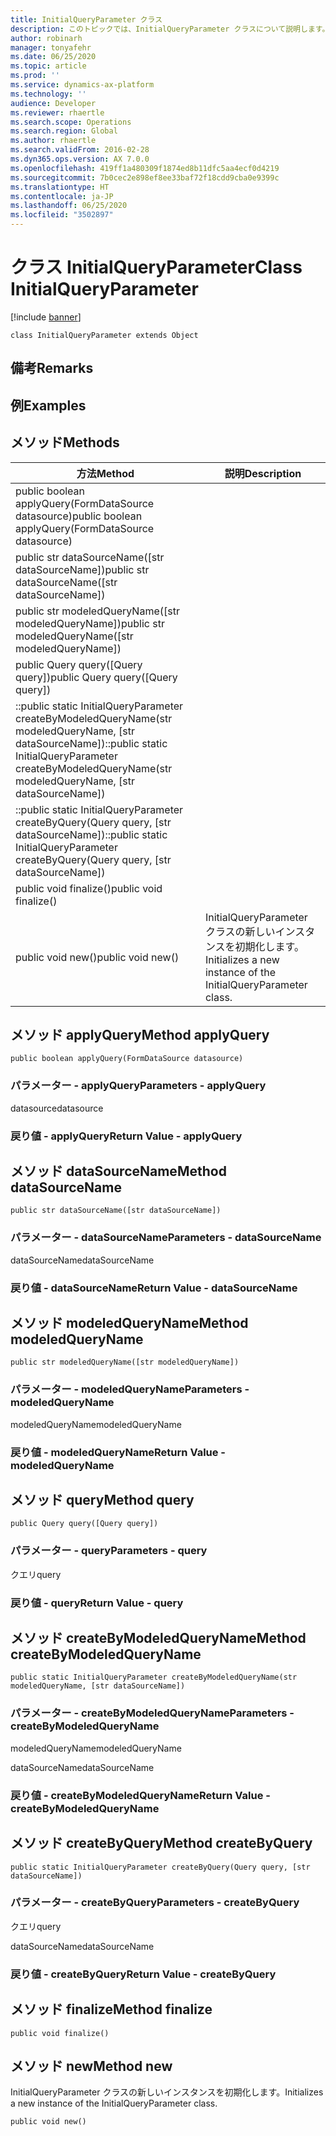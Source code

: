 ```yaml
---
title: InitialQueryParameter クラス
description: このトピックでは、InitialQueryParameter クラスについて説明します。
author: robinarh
manager: tonyafehr
ms.date: 06/25/2020
ms.topic: article
ms.prod: ''
ms.service: dynamics-ax-platform
ms.technology: ''
audience: Developer
ms.reviewer: rhaertle
ms.search.scope: Operations
ms.search.region: Global
ms.author: rhaertle
ms.search.validFrom: 2016-02-28
ms.dyn365.ops.version: AX 7.0.0
ms.openlocfilehash: 419ff1a480309f1874ed8b11dfc5aa4ecf0d4219
ms.sourcegitcommit: 7b0cec2e898ef8ee33baf72f18cdd9cba0e9399c
ms.translationtype: HT
ms.contentlocale: ja-JP
ms.lasthandoff: 06/25/2020
ms.locfileid: "3502897"
---
```

# <a name="class-initialqueryparameter"></a><span data-ttu-id="01449-103">クラス InitialQueryParameter</span><span class="sxs-lookup"><span data-stu-id="01449-103">Class InitialQueryParameter</span></span>

[!include [banner](../../includes/banner.md)]

```xpp
class InitialQueryParameter extends Object
```

## <a name="remarks"></a><span data-ttu-id="01449-104">備考</span><span class="sxs-lookup"><span data-stu-id="01449-104">Remarks</span></span>

## <a name="examples"></a><span data-ttu-id="01449-105">例</span><span class="sxs-lookup"><span data-stu-id="01449-105">Examples</span></span>

## <a name="methods"></a><span data-ttu-id="01449-106">メソッド</span><span class="sxs-lookup"><span data-stu-id="01449-106">Methods</span></span>

| <span data-ttu-id="01449-107">方法</span><span class="sxs-lookup"><span data-stu-id="01449-107">Method</span></span>                                                                                                       | <span data-ttu-id="01449-108">説明</span><span class="sxs-lookup"><span data-stu-id="01449-108">Description</span></span>                                                    |
|--------------------------------------------------------------------------------------------------------------|----------------------------------------------------------------|
| <span data-ttu-id="01449-109">public boolean applyQuery(FormDataSource datasource)</span><span class="sxs-lookup"><span data-stu-id="01449-109">public boolean applyQuery(FormDataSource datasource)</span></span>                                                         |                                                                |
| <span data-ttu-id="01449-110">public str dataSourceName(\[str dataSourceName\])</span><span class="sxs-lookup"><span data-stu-id="01449-110">public str dataSourceName(\[str dataSourceName\])</span></span>                                                            |                                                                |
| <span data-ttu-id="01449-111">public str modeledQueryName(\[str modeledQueryName\])</span><span class="sxs-lookup"><span data-stu-id="01449-111">public str modeledQueryName(\[str modeledQueryName\])</span></span>                                                        |                                                                |
| <span data-ttu-id="01449-112">public Query query(\[Query query\])</span><span class="sxs-lookup"><span data-stu-id="01449-112">public Query query(\[Query query\])</span></span>                                                                          |                                                                |
| <span data-ttu-id="01449-113">::public static InitialQueryParameter createByModeledQueryName(str modeledQueryName, \[str dataSourceName\])</span><span class="sxs-lookup"><span data-stu-id="01449-113">::public static InitialQueryParameter createByModeledQueryName(str modeledQueryName, \[str dataSourceName\])</span></span> |                                                                |
| <span data-ttu-id="01449-114">::public static InitialQueryParameter createByQuery(Query query, \[str dataSourceName\])</span><span class="sxs-lookup"><span data-stu-id="01449-114">::public static InitialQueryParameter createByQuery(Query query, \[str dataSourceName\])</span></span>                     |                                                                |
| <span data-ttu-id="01449-115">public void finalize()</span><span class="sxs-lookup"><span data-stu-id="01449-115">public void finalize()</span></span>                                                                                       |                                                                |
| <span data-ttu-id="01449-116">public void new()</span><span class="sxs-lookup"><span data-stu-id="01449-116">public void new()</span></span>                                                                                            | <span data-ttu-id="01449-117">InitialQueryParameter クラスの新しいインスタンスを初期化します。</span><span class="sxs-lookup"><span data-stu-id="01449-117">Initializes a new instance of the InitialQueryParameter class.</span></span> |

## <a name="method-applyquery"></a><span data-ttu-id="01449-118">メソッド applyQuery</span><span class="sxs-lookup"><span data-stu-id="01449-118">Method applyQuery</span></span>

```xpp
public boolean applyQuery(FormDataSource datasource)
```

### <a name="parameters---applyquery"></a><span data-ttu-id="01449-119">パラメーター - applyQuery</span><span class="sxs-lookup"><span data-stu-id="01449-119">Parameters - applyQuery</span></span>

<span data-ttu-id="01449-120">datasource</span><span class="sxs-lookup"><span data-stu-id="01449-120">datasource</span></span>  

### <a name="return-value---applyquery"></a><span data-ttu-id="01449-121">戻り値 - applyQuery</span><span class="sxs-lookup"><span data-stu-id="01449-121">Return Value - applyQuery</span></span>

## <a name="method-datasourcename"></a><span data-ttu-id="01449-122">メソッド dataSourceName</span><span class="sxs-lookup"><span data-stu-id="01449-122">Method dataSourceName</span></span>

```xpp
public str dataSourceName([str dataSourceName])
```

### <a name="parameters---datasourcename"></a><span data-ttu-id="01449-123">パラメーター - dataSourceName</span><span class="sxs-lookup"><span data-stu-id="01449-123">Parameters - dataSourceName</span></span>

<span data-ttu-id="01449-124">dataSourceName</span><span class="sxs-lookup"><span data-stu-id="01449-124">dataSourceName</span></span>  

### <a name="return-value---datasourcename"></a><span data-ttu-id="01449-125">戻り値 - dataSourceName</span><span class="sxs-lookup"><span data-stu-id="01449-125">Return Value - dataSourceName</span></span>

## <a name="method-modeledqueryname"></a><span data-ttu-id="01449-126">メソッド modeledQueryName</span><span class="sxs-lookup"><span data-stu-id="01449-126">Method modeledQueryName</span></span>

```xpp
public str modeledQueryName([str modeledQueryName])
```

### <a name="parameters---modeledqueryname"></a><span data-ttu-id="01449-127">パラメーター - modeledQueryName</span><span class="sxs-lookup"><span data-stu-id="01449-127">Parameters - modeledQueryName</span></span>

<span data-ttu-id="01449-128">modeledQueryName</span><span class="sxs-lookup"><span data-stu-id="01449-128">modeledQueryName</span></span>  

### <a name="return-value---modeledqueryname"></a><span data-ttu-id="01449-129">戻り値 - modeledQueryName</span><span class="sxs-lookup"><span data-stu-id="01449-129">Return Value - modeledQueryName</span></span>

## <a name="method-query"></a><span data-ttu-id="01449-130">メソッド query</span><span class="sxs-lookup"><span data-stu-id="01449-130">Method query</span></span>

```xpp
public Query query([Query query])
```

### <a name="parameters---query"></a><span data-ttu-id="01449-131">パラメーター - query</span><span class="sxs-lookup"><span data-stu-id="01449-131">Parameters - query</span></span>

<span data-ttu-id="01449-132">クエリ</span><span class="sxs-lookup"><span data-stu-id="01449-132">query</span></span>  

### <a name="return-value---query"></a><span data-ttu-id="01449-133">戻り値 - query</span><span class="sxs-lookup"><span data-stu-id="01449-133">Return Value - query</span></span>

## <a name="method-createbymodeledqueryname"></a><span data-ttu-id="01449-134">メソッド createByModeledQueryName</span><span class="sxs-lookup"><span data-stu-id="01449-134">Method createByModeledQueryName</span></span>

```xpp
public static InitialQueryParameter createByModeledQueryName(str modeledQueryName, [str dataSourceName])
```

### <a name="parameters---createbymodeledqueryname"></a><span data-ttu-id="01449-135">パラメーター - createByModeledQueryName</span><span class="sxs-lookup"><span data-stu-id="01449-135">Parameters - createByModeledQueryName</span></span>

<span data-ttu-id="01449-136">modeledQueryName</span><span class="sxs-lookup"><span data-stu-id="01449-136">modeledQueryName</span></span>  

<!-- -->

<span data-ttu-id="01449-137">dataSourceName</span><span class="sxs-lookup"><span data-stu-id="01449-137">dataSourceName</span></span>  

### <a name="return-value---createbymodeledqueryname"></a><span data-ttu-id="01449-138">戻り値 - createByModeledQueryName</span><span class="sxs-lookup"><span data-stu-id="01449-138">Return Value - createByModeledQueryName</span></span>

## <a name="method-createbyquery"></a><span data-ttu-id="01449-139">メソッド createByQuery</span><span class="sxs-lookup"><span data-stu-id="01449-139">Method createByQuery</span></span>

```xpp
public static InitialQueryParameter createByQuery(Query query, [str dataSourceName])
```

### <a name="parameters---createbyquery"></a><span data-ttu-id="01449-140">パラメーター - createByQuery</span><span class="sxs-lookup"><span data-stu-id="01449-140">Parameters - createByQuery</span></span>

<span data-ttu-id="01449-141">クエリ</span><span class="sxs-lookup"><span data-stu-id="01449-141">query</span></span>  

<!-- -->

<span data-ttu-id="01449-142">dataSourceName</span><span class="sxs-lookup"><span data-stu-id="01449-142">dataSourceName</span></span>  

### <a name="return-value---createbyquery"></a><span data-ttu-id="01449-143">戻り値 - createByQuery</span><span class="sxs-lookup"><span data-stu-id="01449-143">Return Value - createByQuery</span></span>

## <a name="method-finalize"></a><span data-ttu-id="01449-144">メソッド finalize</span><span class="sxs-lookup"><span data-stu-id="01449-144">Method finalize</span></span>

```xpp
public void finalize()
```

## <a name="method-new"></a><span data-ttu-id="01449-145">メソッド new</span><span class="sxs-lookup"><span data-stu-id="01449-145">Method new</span></span>

<span data-ttu-id="01449-146">InitialQueryParameter クラスの新しいインスタンスを初期化します。</span><span class="sxs-lookup"><span data-stu-id="01449-146">Initializes a new instance of the InitialQueryParameter class.</span></span>

```xpp
public void new()
```

